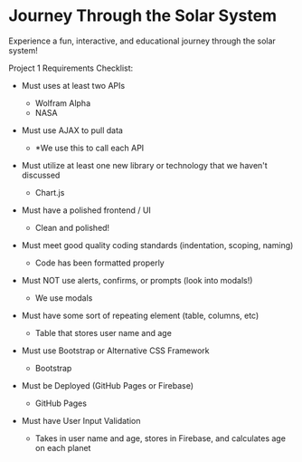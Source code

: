 # Journey Through the Solar System

Experience a fun, interactive, and educational journey through the solar system!

Project 1 Requirements Checklist:

* Must uses at least two APIs
    * Wolfram Alpha
    * NASA
    
* Must use AJAX to pull data
    * *We use this to call each API

* Must utilize at least one new library or technology that we haven't discussed
    * Chart.js

* Must have a polished frontend / UI
    * Clean and polished!

* Must meet good quality coding standards (indentation, scoping, naming)
    * Code has been formatted properly

* Must NOT use alerts, confirms, or prompts (look into modals!)
    * We use modals

* Must have some sort of repeating element (table, columns, etc)
    * Table that stores user name and age

* Must use Bootstrap or Alternative CSS Framework
    * Bootstrap

* Must be Deployed (GitHub Pages or Firebase)
    * GitHub Pages

* Must have User Input Validation
    * Takes in user name and age, stores in Firebase, and calculates age on each planet
